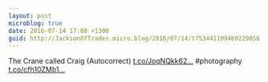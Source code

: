 ```yaml
---
layout: post
microblog: true
date: 2016-07-14 17:08 +1300
guid: http://JacksonOfTrades.micro.blog/2016/07/14/t753441109469229056.html
---
```

The Crane called Craig (Autocorrect) [t.co/JoqNQkk62...](https://t.co/JoqNQkk62Q) #photography [t.co/cfh10ZMb1...](https://t.co/cfh10ZMb1M)
